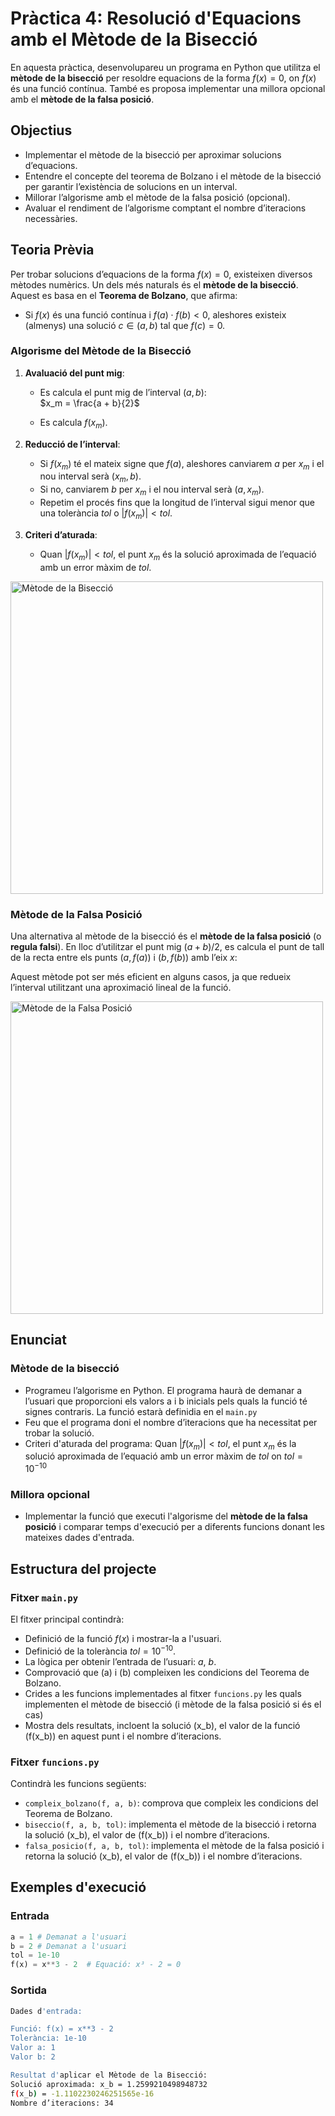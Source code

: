 # Pràctica 4: Resolució d'Equacions amb el Mètode de la Bisecció

En aquesta pràctica, desenvolupareu un programa en Python que utilitza el **mètode de la bisecció** per resoldre equacions de la forma $f(x) = 0$, on $f(x)$ és una funció contínua. També es proposa implementar una millora opcional amb el **mètode de la falsa posició**.

## Objectius

- Implementar el mètode de la bisecció per aproximar solucions d’equacions.
- Entendre el concepte del teorema de Bolzano i el mètode de la bisecció per garantir l’existència de solucions en un interval.
- Millorar l’algorisme amb el mètode de la falsa posició (opcional).
- Avaluar el rendiment de l’algorisme comptant el nombre d’iteracions necessàries.

## Teoria Prèvia

Per trobar solucions d’equacions de la forma $f(x) = 0$, existeixen diversos mètodes numèrics. Un dels més naturals és el **mètode de la bisecció**. Aquest es basa en el **Teorema de Bolzano**, que afirma:

- Si $f(x)$ és una funció contínua i $f(a) \cdot f(b) < 0$, aleshores existeix (almenys) una solució $c \in (a, b)$ tal que $f(c) = 0$.

### Algorisme del Mètode de la Bisecció

1. **Avaluació del punt mig**: 
   - Es calcula el punt mig de l’interval $(a, b)$:  
     $x_m = \frac{a + b}{2}$
     
   - Es calcula $f(x_m)$.

2. **Reducció de l’interval**:
   - Si $f(x_m)$ té el mateix signe que $f(a)$, aleshores canviarem  $a$ per $x_m$ i el nou interval serà $(x_m, b)$.
   - Si no, canviarem $b$ per $x_m$ i el nou interval serà $(a, x_m)$.
   - Repetim el procés fins que la longitud de l’interval sigui menor que una tolerància $tol$ o $|f(x_m)| < tol$.

3. **Criteri d’aturada**:
   - Quan $|f(x_m)| < tol$, el punt $x_m$ és la solució aproximada de l’equació amb un error màxim de $tol$.

<img src="./images/bisection.png" alt="Mètode de la Bisecció" height="500">

### Mètode de la Falsa Posició

Una alternativa al mètode de la bisecció és el **mètode de la falsa posició** (o **regula falsi**). En lloc d’utilitzar el punt mig $(a + b)/2$, es calcula el punt de tall de la recta entre els punts $(a, f(a))$ i $(b, f(b))$ amb l’eix $x$:

Aquest mètode pot ser més eficient en alguns casos, ja que redueix l’interval utilitzant una aproximació lineal de la funció.

<img src="./images/False_position_method.png" alt="Mètode de la Falsa Posició" height="500">

## Enunciat

### Mètode de la bisecció

- Programeu l’algorisme en Python. El programa haurà de demanar a l’usuari que proporcioni
els valors a i b inicials pels quals la funció té signes contraris. La funció estarà definidia en el `main.py`
- Feu que el programa doni el nombre d’iteracions que ha necessitat per trobar la solució.
- Criteri d'aturada del programa: Quan $|f(x_m)| < tol$, el punt $x_m$ és la solució aproximada de l’equació amb un error màxim de $tol$ on $tol=10^{-10}$

### Millora opcional

- Implementar la funció que executi l'algorisme del **mètode de la falsa posició** i comparar temps d'execució per a diferents funcions donant les mateixes dades d'entrada.

## Estructura del projecte

### Fitxer `main.py`

El fitxer principal contindrà:

- Definició de la funció $f(x)$ i mostrar-la a l'usuari.
- Definició de la tolerància $tol=10^{-10}$.
- La lògica per obtenir l’entrada de l’usuari: $a$, $b$.
- Comprovació que \(a\) i \(b\) compleixen les condicions del Teorema de Bolzano.
- Crides a les funcions implementades al fitxer `funcions.py` les quals implementen el mètode de bisecció (i mètode de la falsa posició si és el cas)
- Mostra dels resultats, incloent la solució \(x_b\), el valor de la funció \(f(x_b)\) en aquest punt i el nombre d’iteracions.

### Fitxer `funcions.py`

Contindrà les funcions següents:

- `compleix_bolzano(f, a, b)`: comprova que compleix les condicions del Teorema de Bolzano.
- `biseccio(f, a, b, tol)`: implementa el mètode de la bisecció i retorna la solució \(x_b\), el valor de \(f(x_b)\) i el nombre d’iteracions.
- `falsa_posicio(f, a, b, tol)`: implementa el mètode de la falsa posició i retorna la solució \(x_b\), el valor de \(f(x_b)\) i el nombre d’iteracions.

## Exemples d'execució

### Entrada

```python
a = 1 # Demanat a l'usuari
b = 2 # Demanat a l'usuari
tol = 1e-10
f(x) = x**3 - 2  # Equació: x³ - 2 = 0
```

### Sortida

```bash
Dades d'entrada:

Funció: f(x) = x**3 - 2
Tolerància: 1e-10
Valor a: 1
Valor b: 2

Resultat d'aplicar el Mètode de la Bisecció:
Solució aproximada: x_b = 1.2599210498948732
f(x_b) = -1.1102230246251565e-16
Nombre d’iteracions: 34
```
